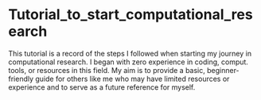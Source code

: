 # Tutorial_to_start_computational_research
This tutorial is a record of the steps I followed when starting my journey in computational research. I began with zero experience in coding, comput. tools, or resources in this field. My aim is to provide a basic, beginner-friendly guide for others like me who may have limited resources or experience and to serve as a future reference for myself.
